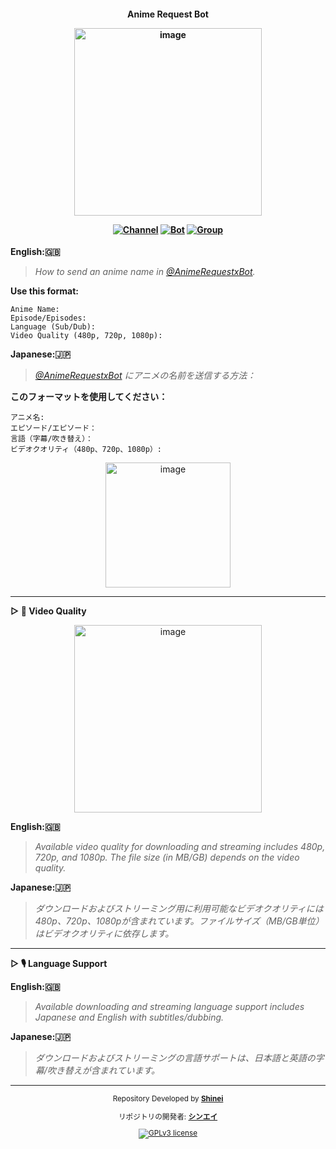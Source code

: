 <h4> <div align="center"> 
  
  **Anime Request Bot**
<div align="center">
 
  [<img width="300" alt="image" src="https://telegra.ph/file/b3f9a28013c73e044b7bf.png">](https://telegram.me/AnimeRequestxBot) </div>

[![Channel](https://img.shields.io/badge/Channel-2CA5E0?style=for-the-badge&logo=telegram&logoColor=white)](https://telegram.me/MaximXAnime) [![Bot](https://img.shields.io/badge/Bot-2CA5E0?style=for-the-badge&logo=telegram&logoColor=white)](https://telegram.me/AnimeRequestxBot) [![Group](https://img.shields.io/badge/Group-2CA5E0?style=for-the-badge&logo=telegram&logoColor=white)](https://telegram.me/MaximXGroup) 
</div></h3>



**English:🇬🇧**
> *How to send an anime name in [@AnimeRequestxBot](https://telegram.me/AnimeRequestxBot).*

**Use this format:**
```
Anime Name:
Episode/Episodes:
Language (Sub/Dub):
Video Quality (480p, 720p, 1080p):
```

**Japanese:🇯🇵**
> *[@AnimeRequestxBot](https://telegram.me/AnimeRequestxBot) にアニメの名前を送信する方法：*

**このフォーマットを使用してください：**
```
アニメ名:
エピソード/エピソード：
言語（字幕/吹き替え）：
ビデオクオリティ（480p、720p、1080p）:
```
<div align="center">
 
  [<img width="200" alt="image" src="https://telegra.ph/file/b9041e48d59f1f272d351.jpg">](https://telegram.me/AnimeRequestxBot) </div>
  
---
**▷ 🎥 Video Quality**
<div align="center">
 
  [<img width="300" alt="image" src="https://telegra.ph/file/22586e2307beff90223dd.jpg">](https://telegram.me/AnimeRequestxBot) </div>


**English:🇬🇧**
> *Available video quality for downloading and streaming includes 480p, 720p, and 1080p. The file size (in MB/GB) depends on the video quality.*

**Japanese:🇯🇵**
> *ダウンロードおよびストリーミング用に利用可能なビデオクオリティには480p、720p、1080pが含まれています。ファイルサイズ（MB/GB単位）はビデオクオリティに依存します。*

  
---
**▷ 🎙️ Language Support**

**English:🇬🇧**
> *Available downloading and streaming language support includes Japanese and English with subtitles/dubbing.*

**Japanese:🇯🇵**
> *ダウンロードおよびストリーミングの言語サポートは、日本語と英語の字幕/吹き替えが含まれています。*










---

<div align="center"> <sub>
  
  Repository Developed by **[Shinei](https://github.com/Shineii86)**

リポジトリの開発者: **[シンエイ](https://github.com/Shineii86)**

[![GPLv3 license](https://img.shields.io/badge/License-MIT-blue.svg)](https://github.com/MaximXTeam/AnimeRequestxBot/blob/main/LICENSE)
